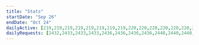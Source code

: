 ```yaml
---
title: "Stats"
startDate: "Sep 26"
endDate: "Oct 24"
dailyActive: [219,219,219,219,219,219,219,219,220,220,220,220,220,220,220,221,221,221,221,221,221,221,221,221,221,221,222,222,222,222,222,222,222,224,224,224,224,224,224,224,224,224,224,224,225,225,225,226,226,226,226,227,227,227,227,227,227,227,227,227,227,227,227,227,227,227,227,227,227,227,227,227,227,227,227,227,227,227,227,227,227,227,227,229,229,229,229,230,230,230,231,231,231,231,231,231,231,231,231,231]
dailyRequests: [2432,2433,2433,2433,2436,2436,2436,2436,2440,2440,2440,2440,2441,2441,2441,2444,2444,2444,2444,2447,2447,2447,2450,2450,2450,2450,2452,2452,2452,2457,2457,2457,2457,2462,2462,2462,2462,2466,2466,2466,2469,2469,2469,2469,2475,2475,2475,2486,2486,2486,2486,2488,2488,2488,2495,2495,2495,2495,2498,2498,2498,2498,2502,2502,2502,2506,2506,2506,2506,2509,2509,2509,2511,2511,2511,2511,2511,2511,2511,2515,2515,2515,2515,2517,2517,2517,2517,2518,2518,2518,2522,2522,2522,2522,2529,2529,2529,2533,2533,2533]
---
```


